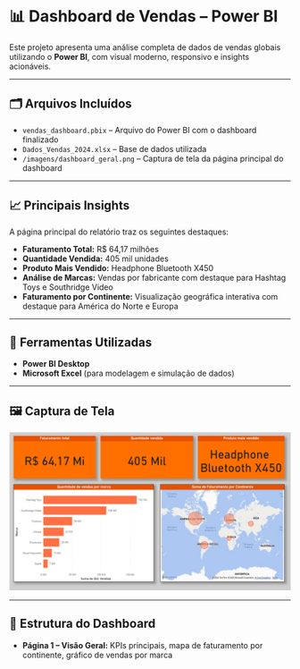 
# 📊 Dashboard de Vendas – Power BI

Este projeto apresenta uma análise completa de dados de vendas globais utilizando o **Power BI**, com visual moderno, responsivo e insights acionáveis.

---

## 🗂️ Arquivos Incluídos

- `vendas_dashboard.pbix` – Arquivo do Power BI com o dashboard finalizado
- `Dados_Vendas_2024.xlsx` – Base de dados utilizada
- `/imagens/dashboard_geral.png` – Captura de tela da página principal do dashboard

---

## 📈 Principais Insights

A página principal do relatório traz os seguintes destaques:

- **Faturamento Total:** R$ 64,17 milhões
- **Quantidade Vendida:** 405 mil unidades
- **Produto Mais Vendido:** Headphone Bluetooth X450
- **Análise de Marcas:** Vendas por fabricante com destaque para Hashtag Toys e Southridge Video
- **Faturamento por Continente:** Visualização geográfica interativa com destaque para América do Norte e Europa

---

## 🧰 Ferramentas Utilizadas

- **Power BI Desktop**
- **Microsoft Excel** (para modelagem e simulação de dados)

---

## 🖼️ Captura de Tela

![Dashboard Principal](imagens/dashboard_geral.png)

---

## 📌 Estrutura do Dashboard

- **Página 1 – Visão Geral:** KPIs principais, mapa de faturamento por continente, gráfico de vendas por marca


